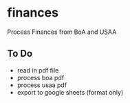 # finances

Process Finances from BoA and USAA

## To Do

-   read in pdf file
-   process boa pdf
-   process usaa pdf
-   export to google sheets (format only)

